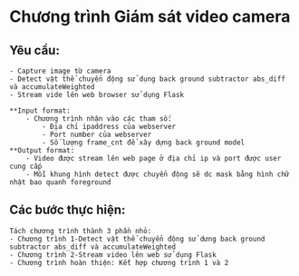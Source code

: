 # Chương trình Giám sát video camera
## Yêu cầu:
    - Capture image từ camera
    - Detect vật thể chuyển động sử dụng back ground subtractor abs_diff và accumulateWeighted
    - Stream vide lên web browser sử dụng Flask
    
    **Input format:
        - Chương trình nhận vào các tham số:
            - Địa chỉ ipaddress của webserver
            - Port number của webserver
            - Số lượng frame_cnt để xây dựng back ground model
    **Output format:
        - Video được stream lên web page ở địa chỉ ip và port được user cung cấp
        - Mỗi khung hình detect được chuyển động sẽ dc mask bằng hình chữ nhật bao quanh foreground

## Các bước thực hiện:
    Tách chương trình thành 3 phần nhỏ:
    - Chương trình 1-Detect vật thể chuyển động sử dưng back ground subtractor abs_diff và accumulateWeighted
    - Chương trình 2-Stream video lên web sử dụng Flask
    - Chương trình hoàn thiện: Kết hợp chương trình 1 và 2